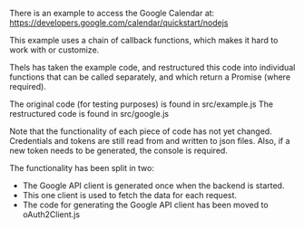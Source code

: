 There is an example to access the Google Calendar at:
  https://developers.google.com/calendar/quickstart/nodejs

This example uses a chain of callback functions, which makes it
  hard to work with or customize.

Thels has taken the example code, and restructured this code
  into individual functions that can be called separately,
  and which return a Promise (where required).

The original code (for testing purposes) is found in src/example.js
The restructured code is found in src/google.js

Note that the functionality of each piece of code has not yet changed.
Credentials and tokens are still read from and written to json files.
Also, if a new token needs to be generated, the console is required.



The functionality has been split in two:
- The Google API client is generated once when the backend is started.
- This one client is used to fetch the data for each request.
- The code for generating the Google API client has been moved to
  oAuth2Client.js